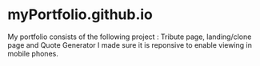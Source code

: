 # myPortfolio.github.io
My portfolio consists of the following project : Tribute page, landing/clone page and Quote Generator
I made sure it is reponsive to enable viewing in mobile phones. 

